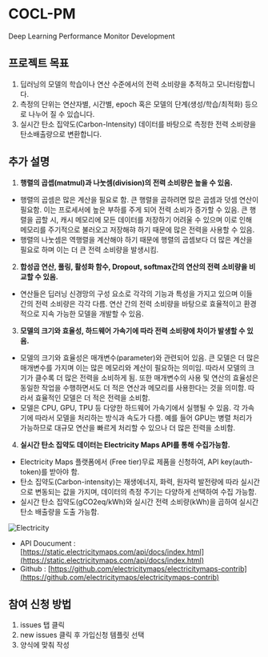 # COCL-PM
Deep Learning Performance Monitor Development

## 프로젝트 목표
1. 딥러닝의 모델의 학습이나 연산 수준에서의 전력 소비량을 추적하고 모니터링합니다.    
2. 측정의 단위는 연산자별, 시간별, epoch 혹은 모델의 단계(생성/학습/최적화) 등으로 나누어 질 수 있습니다.
3. 실시간 탄소 집약도(Carbon-Intensity) 데이터를 바탕으로 측정한 전력 소비량을 탄소배출량으로 변환합니다.

## 추가 설명
1. **행렬의 곱셉(matmul)과 나눗셈(division)의 전력 소비량은 높을 수 있음.**   
- 행렬의 곱셈은 많은 계산을 필요로 함. 큰 행렬을 곱하려면 많은 곱셈과 덧셈 연산이 필요함. 이는 프로세서에 높은 부하를 주게 되어 전력 소비가 증가할 수 있음. 큰 행렬을 곱할 시, 캐시 메모리에 모든 데이터를 저장하기 어려울 수 있으며 이로 인해 메모리를 주기적으로 불러오고 저장해햐 하기 때문에 많은 전력을 사용할 수 있음.      
- 행렬의 나눗셈은 역행렬을 계산해야 하기 때문에 행렬의 곱셈보다 더 많은 계산을 필요로 하며 이는 더 큰 전력 소비량을 발생시킴.   
  
2. **합성곱 연산, 풀링, 활성화 함수, Dropout, softmax간의 연산의 전력 소비량을 비교할 수 있음.**   
- 연산들은 딥러닝 신경망의 구성 요소로 각각의 기능과 특성을 가지고 있으며 이들 간의 전력 소비량은 각각 다름. 연산 간의 전력 소비량을 바탕으로 효율적이고 환경적으로 지속 가능한 모델을 개발할 수 있음.   

3. **모델의 크기와 효율성, 하드웨어 가속기에 따라 전력 소비량에 차이가 발생할 수 있음.**
- 모델의 크기와 효율성은 매개변수(parameter)와 관련되어 있음. 큰 모델은 더 많은 매개변수를 가지며 이는 많은 메모리와 계산이 필요하는 의미임. 따라서 모델의 크기가 클수록 더 많은 전력을 소비하게 됨. 또한 매개변수의 사용 및 연산의 효율성은 동일한 작업을 수행하면서도 더 적은 연산과 메모리를 사용한다는 것을 의미함. 따라서 효율적인 모델은 더 적은 전력을 소비함.
- 모델은 CPU, GPU, TPU 등 다양한 하드웨어 가속기에서 실행될 수 있음. 각 가속기에 따라서 모델을 처리하는 방식과 속도가 다름. 예를 들어 GPU는 병렬 처리가 가능하므로 대규모 연산을 빠르게 처리할 수 있으나 더 많은 전력을 소비함.

4. **실시간 탄소 집약도 데이터는 Electricity Maps API를 통해 수집가능함.**
- Electricity Maps 플랫폼에서 (Free tier)무료 제품을 신청하여, API key(auth-token)를 받아야 함.
- 탄소 집약도(Carbon-intensity)는 재생에너지, 화력, 원자력 발전량에 따라 실시간으로 변동되는 값을 가지며, 데이터의 측정 주기는 다양하게 선택하여 수집 가능함.
- 실시간 탄소 집약도(gCO2eq/kWh)와 실시간 전력 소비량(kWh)을 곱하여 실시간 탄소 배출량을 도출 가능함.
  
![Electricity](https://github.com/jhparkland/COCL-PM/assets/80153046/1dad5ad0-6a42-4e53-aa35-3d5caa34f5cf)
- API Doucument : [https://static.electricitymaps.com/api/docs/index.html](https://static.electricitymaps.com/api/docs/index.html)
- Github : [https://github.com/electricitymaps/electricitymaps-contrib](https://github.com/electricitymaps/electricitymaps-contrib)

## 참여 신청 방법

1. issues 탭 클릭
2. new issues 클릭 후 가입신청 템플릿 선택
3. 양식에 맞춰 작성
